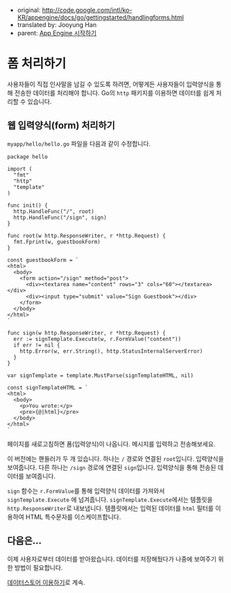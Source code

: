   * original: http://code.google.com/intl/ko-KR/appengine/docs/go/gettingstarted/handlingforms.html
  * translated by: Jooyung Han
  * parent: [App Engine 시작하기](GoogleAppEngineGoGettingStarted.md)


# 폼 처리하기 #

사용자들이 직접 인사말을 남길 수 있도록 하려면, 어떻게든 사용자들이 입력양식을 통해 전송한 데이터를 처리해야 합니다. Go의 `http` 패키지를 이용하면 데이터를 쉽게 처리할 수 있습니다.

## 웹 입력양식(form) 처리하기 ##

`myapp/hello/hello.go` 파일을 다음과 같이 수정합니다.

```
package hello

import (
  "fmt"
  "http"
  "template"
)

func init() {
  http.HandleFunc("/", root)
  http.HandleFunc("/sign", sign)
}

func root(w http.ResponseWriter, r *http.Request) {
  fmt.Fprint(w, guestbookForm)
}

const guestbookForm = `
<html>
  <body>
    <form action="/sign" method="post">
      <div><textarea name="content" rows="3" cols="60"></textarea></div>
      <div><input type="submit" value="Sign Guestbook"></div>
    </form>
  </body>
</html>
`

func sign(w http.ResponseWriter, r *http.Request) {
  err := signTemplate.Execute(w, r.FormValue("content"))
  if err != nil {
    http.Error(w, err.String(), http.StatusInternalServerError)
  }
}

var signTemplate = template.MustParse(signTemplateHTML, nil)

const signTemplateHTML = `
<html>
  <body>
    <p>You wrote:</p>
    <pre>{@|html}</pre>
  </body>
</html>
`
```

페이지를 새로고침하면 폼(입력양식)이 나옵니다. 메시지를 입력하고 전송해보세요.

이 버전에는 핸들러가 두 개 있습니다. 하나는 `/` 경로와 연결된 `root`입니다. 입력양식을 보여줍니다. 다른 하나는 `/sign` 경로에 연결된 `sign`입니다. 입력양식을 통해 전송된 데이터를 보여줍니다.

`sign` 함수는 `r.FormValue`를 통해 입력양식 데이터를 가져와서 `signTemplate.Execute` 에 넘겨줍니다. `signTemplate.Execute`에서는 템플릿을 `http.ResponseWriter`로 내보냅니다. 템플릿에서는 입력된 데이터를  `html` 필터를 이용하여 HTML 특수문자를 이스케이프합니다.

## 다음은... ##

이제 사용자로부터 데이터를 받아왔습니다. 데이터를 저장해뒀다가 나중에 보여주기 위한 방법이 필요합니다.

[데이터스토어 이용하기](GoogleAppEngineGoUsingDatastore.md)로 계속.